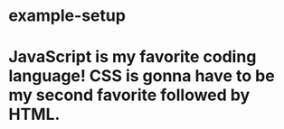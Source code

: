 # example-setup

# JavaScript is my favorite coding language! CSS is gonna have to be my second favorite followed by HTML.
